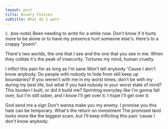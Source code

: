 ```yaml
---
layout: post
title: Binary Choices
subtitle: What do I want
---
```


{: .box-note}
Been needing to write for a while now. Don't know if it hurts more to be alone or to have my presence hurt someone else's. Here's to a crappy "poem".

There's two worlds,
the one that I see and 
the one that you see in me.
When they collide it's the peak of insecurity.
Tortures my mind, human cruelty. 

I inflict this pain for 
as long as I'm sane 
Won't tell anybody 
'Cause I don't know anybody.
Do people with nobody to hide from
still keep up boundaries?
If you weren't with me in my worst times, 
don't be with my during my best life,
but what if you had nobody in your worst state of mind?
This burden I built,
or did it build me?
Sprinting everyday like I'm gonna fall over,
but I'm still sober,
and I know I'll get over it.
I hope I'll get over it. 

God send me a sign 
Don't wanna make you my enemy.
I promise you this hate can be temporary.
What's the return on investment
The promised land 
looks more like the biggest scam,
but I'll keep inflicting this pain 
'cause I don't know anybody.